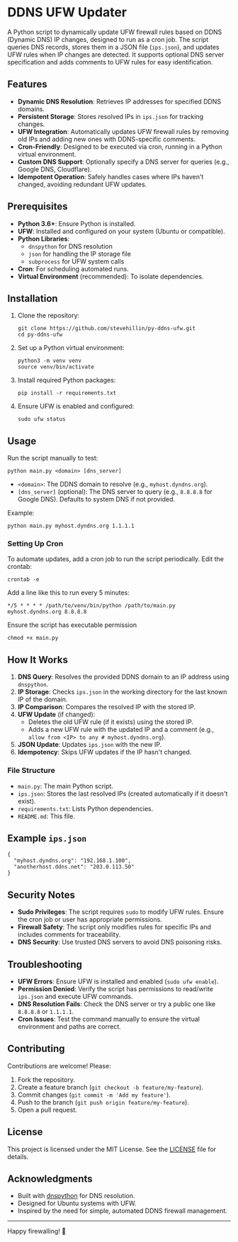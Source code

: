 # DDNS UFW Updater

A Python script to dynamically update UFW firewall rules based on DDNS (Dynamic DNS) IP changes, designed to run as a cron job. The script queries DNS records, stores them in a JSON file (`ips.json`), and updates UFW rules when IP changes are detected. It supports optional DNS server specification and adds comments to UFW rules for easy identification.

## Features
- **Dynamic DNS Resolution**: Retrieves IP addresses for specified DDNS domains.
- **Persistent Storage**: Stores resolved IPs in `ips.json` for tracking changes.
- **UFW Integration**: Automatically updates UFW firewall rules by removing old IPs and adding new ones with DDNS-specific comments.
- **Cron-Friendly**: Designed to be executed via cron, running in a Python virtual environment.
- **Custom DNS Support**: Optionally specify a DNS server for queries (e.g., Google DNS, Cloudflare).
- **Idempotent Operation**: Safely handles cases where IPs haven't changed, avoiding redundant UFW updates.

## Prerequisites
- **Python 3.6+**: Ensure Python is installed.
- **UFW**: Installed and configured on your system (Ubuntu or compatible).
- **Python Libraries**:
  - `dnspython` for DNS resolution
  - `json` for handling the IP storage file
  - `subprocess` for UFW system calls
- **Cron**: For scheduling automated runs.
- **Virtual Environment** (recommended): To isolate dependencies.

## Installation
1. Clone the repository:
   ```
   git clone https://github.com/stevehillin/py-ddns-ufw.git
   cd py-ddns-ufw
   ```

2. Set up a Python virtual environment:
    ```
    python3 -m venv venv
   source venv/bin/activate
    ```

3. Install required Python packages:
    ```
    pip install -r requirements.txt
    ```

4. Ensure UFW is enabled and configured:
    ```
    sudo ufw status
    ```

## Usage
Run the script manually to test:
```
python main.py <domain> [dns_server]
```
- `<domain>`: The DDNS domain to resolve (e.g., `myhost.dyndns.org`).
- `[dns_server]` (optional): The DNS server to query (e.g., `8.8.8.8` for Google DNS). Defaults to system DNS if not provided.

Example:
```
python main.py myhost.dyndns.org 1.1.1.1
```

### Setting Up Cron
To automate updates, add a cron job to run the script periodically. Edit the crontab:
```
crontab -e
```

Add a line like this to run every 5 minutes:
```
*/5 * * * * /path/to/venv/bin/python /path/to/main.py myhost.dyndns.org 8.8.8.8
```

Ensure the script has executable permission
```
chmod +x main.py
```

## How It Works
1. **DNS Query**: Resolves the provided DDNS domain to an IP address using `dnspython`.
2. **IP Storage**: Checks `ips.json` in the working directory for the last known IP of the domain.
3. **IP Comparison**: Compares the resolved IP with the stored IP.
4. **UFW Update** (if changed):
   - Deletes the old UFW rule (if it exists) using the stored IP.
   - Adds a new UFW rule with the updated IP and a comment (e.g., `allow from <IP> to any # myhost.dyndns.org`).
5. **JSON Update**: Updates `ips.json` with the new IP.
6. **Idempotency**: Skips UFW updates if the IP hasn't changed.

### File Structure
- `main.py`: The main Python script.
- `ips.json`: Stores the last resolved IPs (created automatically if it doesn't exist).
- `requirements.txt`: Lists Python dependencies.
- `README.md`: This file.

## Example `ips.json`
```
{
  "myhost.dyndns.org": "192.168.1.100",
  "anotherhost.ddns.net": "203.0.113.50"
}
```


## Security Notes
- **Sudo Privileges**: The script requires `sudo` to modify UFW rules. Ensure the cron job or user has appropriate permissions.
- **Firewall Safety**: The script only modifies rules for specific IPs and includes comments for traceability.
- **DNS Security**: Use trusted DNS servers to avoid DNS poisoning risks.

## Troubleshooting
- **UFW Errors**: Ensure UFW is installed and enabled (`sudo ufw enable`).
- **Permission Denied**: Verify the script has permissions to read/write `ips.json` and execute UFW commands.
- **DNS Resolution Fails**: Check the DNS server or try a public one like `8.8.8.8` or `1.1.1.1`.
- **Cron Issues**: Test the command manually to ensure the virtual environment and paths are correct.

## Contributing
Contributions are welcome! Please:
1. Fork the repository.
2. Create a feature branch (`git checkout -b feature/my-feature`).
3. Commit changes (`git commit -m 'Add my feature'`).
4. Push to the branch (`git push origin feature/my-feature`).
5. Open a pull request.

## License
This project is licensed under the MIT License. See the [LICENSE](LICENSE) file for details.

## Acknowledgments
- Built with [dnspython](https://github.com/rthalley/dnspython) for DNS resolution.
- Designed for Ubuntu systems with UFW.
- Inspired by the need for simple, automated DDNS firewall management.

---

Happy firewalling! 🚀